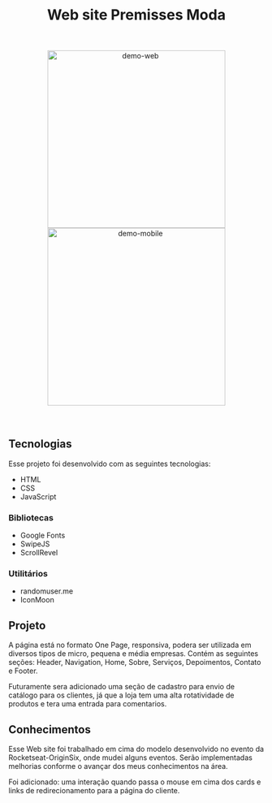 <h1 align="center"> Web site Premisses Moda </h1>

<br>
<br>

<div align="center" >
<img src="./assets/Gif/web.gif" alt="demo-web" height="350">
<img src="./assets/Gif/mobile.gif" alt="demo-mobile" height="350">
</div>

<br>
<br>

## Tecnologias

Esse projeto foi desenvolvido com as seguintes tecnologias:

- HTML
- CSS
- JavaScript

### Bibliotecas

- Google Fonts
- SwipeJS
- ScrollRevel

### Utilitários

- randomuser.me
- IconMoon

## Projeto

A página está no formato One Page, responsiva, podera ser utilizada em diversos tipos de micro, pequena e média empresas. Contém as seguintes seções: Header, Navigation, Home, Sobre, Serviços, Depoimentos, Contato e Footer.

Futuramente sera adicionado uma seção de cadastro para envio de catálogo para os clientes, já que a loja tem uma alta rotatividade de produtos e tera uma entrada para comentarios.

## Conhecimentos

Esse Web site foi trabalhado em cima do modelo desenvolvido no evento da Rocketseat-OriginSix, onde mudei alguns eventos. Serão implementadas melhorias conforme o avançar dos meus conhecimentos na área.

Foi adicionado: uma interação quando passa o mouse em cima dos cards e links de redirecionamento para a página do cliente.
